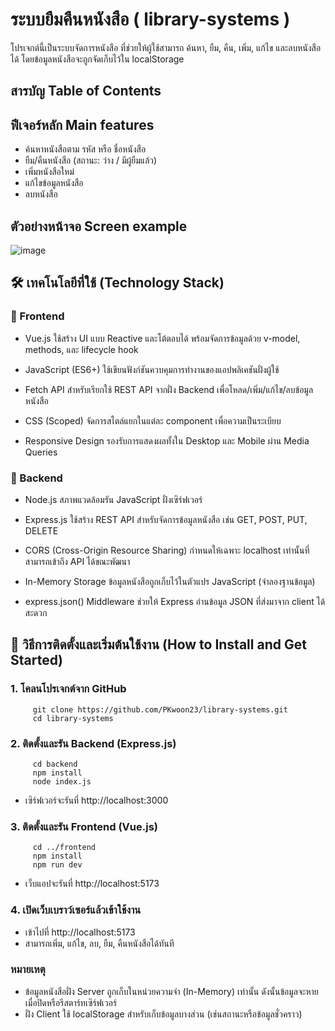 # ระบบยืมคืนหนังสือ ( library-systems )
โปรเจกต์นี้เป็นระบบจัดการหนังสือ ที่ช่วยให้ผู้ใช้สามารถ ค้นหา, ยืม, คืน, เพิ่ม, แก้ไข และลบหนังสือ ได้ โดยข้อมูลหนังสือจะถูกจัดเก็บไว้ใน localStorage
## สารบัญ Table of Contents

## ฟีเจอร์หลัก Main features 

- ค้นหาหนังสือตาม รหัส หรือ ชื่อหนังสือ
- ยืม/คืนหนังสือ (สถานะ: ว่าง / มีผู้ยืมแล้ว)
- เพิ่มหนังสือใหม่
- แก้ไขข้อมูลหนังสือ
- ลบหนังสือ

## ตัวอย่างหน้าจอ Screen example
![image](https://github.com/user-attachments/assets/b6b4ad7e-7027-4f4a-97f5-32423343dcd1)

## 🛠 เทคโนโลยีที่ใช้ (Technology Stack)
### 🎨 Frontend
- Vue.js
ใช้สร้าง UI แบบ Reactive และโต้ตอบได้ พร้อมจัดการข้อมูลด้วย v-model, methods, และ lifecycle hook

- JavaScript (ES6+)
ใช้เขียนฟังก์ชันควบคุมการทำงานของแอปพลิเคชันฝั่งผู้ใช้

- Fetch API
สำหรับเรียกใช้ REST API จากฝั่ง Backend เพื่อโหลด/เพิ่ม/แก้ไข/ลบข้อมูลหนังสือ

- CSS (Scoped)
จัดการสไตล์แยกในแต่ละ component เพื่อความเป็นระเบียบ

- Responsive Design
รองรับการแสดงผลทั้งใน Desktop และ Mobile ผ่าน Media Queries

### 🔧 Backend
- Node.js
สภาพแวดล้อมรัน JavaScript ฝั่งเซิร์ฟเวอร์

- Express.js
ใช้สร้าง REST API สำหรับจัดการข้อมูลหนังสือ เช่น GET, POST, PUT, DELETE

- CORS (Cross-Origin Resource Sharing)
กำหนดให้เฉพาะ localhost เท่านั้นที่สามารถเข้าถึง API ได้ขณะพัฒนา

- In-Memory Storage
ข้อมูลหนังสือถูกเก็บไว้ในตัวแปร JavaScript (จำลองฐานข้อมูล)

- express.json() Middleware
ช่วยให้ Express อ่านข้อมูล JSON ที่ส่งมาจาก client ได้สะดวก
   
## 🚀 วิธีการติดตั้งและเริ่มต้นใช้งาน (How to Install and Get Started)
### 1. โคลนโปรเจกต์จาก GitHub

         git clone https://github.com/PKwoon23/library-systems.git
         cd library-systems

### 2. ติดตั้งและรัน Backend (Express.js)

         cd backend
         npm install
         node index.js

- เซิร์ฟเวอร์จะรันที่ http://localhost:3000

### 3. ติดตั้งและรัน Frontend (Vue.js)

         cd ../frontend
         npm install
         npm run dev

- เว็บแอปจะรันที่ http://localhost:5173

### 4. เปิดเว็บเบราว์เซอร์แล้วเข้าใช้งาน

- เข้าไปที่ http://localhost:5173
- สามารถเพิ่ม, แก้ไข, ลบ, ยืม, คืนหนังสือได้ทันที

### หมายเหตุ
- ข้อมูลหนังสือฝั่ง Server ถูกเก็บในหน่วยความจำ (In-Memory) เท่านั้น ดังนั้นข้อมูลจะหายเมื่อปิดหรือรีสตาร์ทเซิร์ฟเวอร์
- ฝั่ง Client ใช้ localStorage สำหรับเก็บข้อมูลบางส่วน (เช่นสถานะหรือข้อมูลชั่วคราว)
